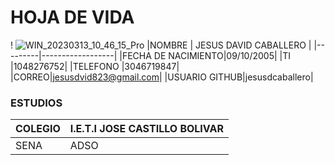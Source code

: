 #  HOJA DE VIDA
!
![WIN_20230313_10_46_15_Pro](https://user-images.githubusercontent.com/126476649/224754611-fcc6238b-ec40-4ef2-9ec8-74191c868a02.jpg)
|NOMBRE |  JESUS DAVID CABALLERO |
|---------|------------------|
|FECHA DE NACIMIENTO|09/10/2005|
|TI  |1048276752|
|TELEFONO |3046719847|
|CORREO|jesusdvid823@gmail.com|
|USUARIO GITHUB|jesusdcaballero|
###  ESTUDIOS
|COLEGIO| I.E.T.I JOSE CASTILLO BOLIVAR|
|---------|--------------|
|SENA|ADSO|



